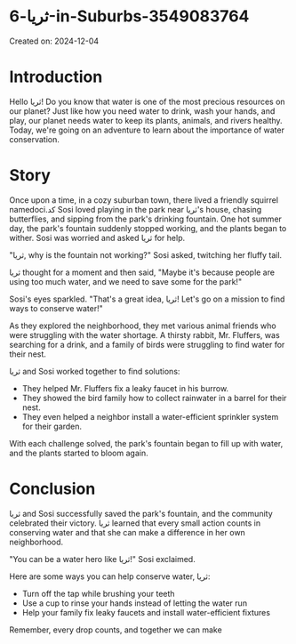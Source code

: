 # ثریا-6-in-Suburbs-3549083764

Created on: 2024-12-04

**Introduction**
================================

Hello ثریا! Do you know that water is one of the most precious resources on our planet? Just like how you need water to drink, wash your hands, and play, our planet needs water to keep its plants, animals, and rivers healthy. Today, we're going on an adventure to learn about the importance of water conservation.

**Story**
=============

Once upon a time, in a cozy suburban town, there lived a friendly squirrel namedoci.کد Sosi loved playing in the park near ثریا's house, chasing butterflies, and sipping from the park's drinking fountain. One hot summer day, the park's fountain suddenly stopped working, and the plants began to wither. Sosi was worried and asked ثریا for help.

"ثریا, why is the fountain not working?" Sosi asked, twitching her fluffy tail.

ثریا thought for a moment and then said, "Maybe it's because people are using too much water, and we need to save some for the park!"

Sosi's eyes sparkled. "That's a great idea, ثریا! Let's go on a mission to find ways to conserve water!"

As they explored the neighborhood, they met various animal friends who were struggling with the water shortage. A thirsty rabbit, Mr. Fluffers, was searching for a drink, and a family of birds were struggling to find water for their nest.

ثریا and Sosi worked together to find solutions:

* They helped Mr. Fluffers fix a leaky faucet in his burrow.
* They showed the bird family how to collect rainwater in a barrel for their nest.
* They even helped a neighbor install a water-efficient sprinkler system for their garden.

With each challenge solved, the park's fountain began to fill up with water, and the plants started to bloom again.

**Conclusion**
==============

ثریا and Sosi successfully saved the park's fountain, and the community celebrated their victory. ثریا learned that every small action counts in conserving water and that she can make a difference in her own neighborhood.

"You can be a water hero like ثریا!" Sosi exclaimed.

Here are some ways you can help conserve water, ثریا:

* Turn off the tap while brushing your teeth
* Use a cup to rinse your hands instead of letting the water run
* Help your family fix leaky faucets and install water-efficient fixtures

Remember, every drop counts, and together we can make